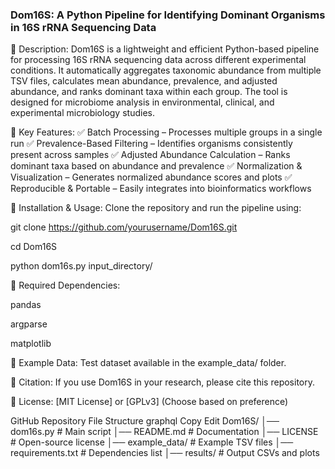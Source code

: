 ### Dom16S: A Python Pipeline for Identifying Dominant Organisms in 16S rRNA Sequencing Data

📌 Description:
Dom16S is a lightweight and efficient Python-based pipeline for processing 16S rRNA sequencing data across different experimental conditions. It automatically aggregates taxonomic abundance from multiple TSV files, calculates mean abundance, prevalence, and adjusted abundance, and ranks dominant taxa within each group. The tool is designed for microbiome analysis in environmental, clinical, and experimental microbiology studies.

📌 Key Features: 
✅ Batch Processing – Processes multiple groups in a single run
✅ Prevalence-Based Filtering – Identifies organisms consistently present across samples
✅ Adjusted Abundance Calculation – Ranks dominant taxa based on abundance and prevalence
✅ Normalization & Visualization – Generates normalized abundance scores and plots
✅ Reproducible & Portable – Easily integrates into bioinformatics workflows

📌 Installation & Usage: Clone the repository and run the pipeline using:

git clone https://github.com/yourusername/Dom16S.git

cd Dom16S

python dom16s.py input_directory/

📌 Required Dependencies:


pandas

argparse

matplotlib

📌 Example Data: Test dataset available in the example_data/ folder.

📌 Citation: If you use Dom16S in your research, please cite this repository.

📌 License: [MIT License] or [GPLv3] (Choose based on preference)

GitHub Repository File Structure
graphql
Copy
Edit
Dom16S/
│── dom16s.py                     # Main script
│── README.md                      # Documentation
│── LICENSE                        # Open-source license
│── example_data/                   # Example TSV files
│── requirements.txt                # Dependencies list
│── results/                        # Output CSVs and plots
